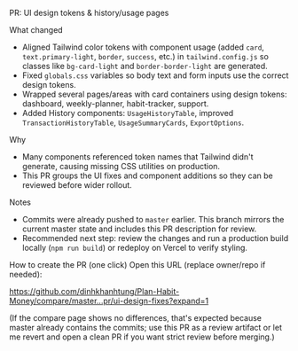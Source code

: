 PR: UI design tokens & history/usage pages

What changed
- Aligned Tailwind color tokens with component usage (added `card`, `text.primary-light`, `border`, `success`, etc.) in `tailwind.config.js` so classes like `bg-card-light` and `border-border-light` are generated.
- Fixed `globals.css` variables so body text and form inputs use the correct design tokens.
- Wrapped several pages/areas with card containers using design tokens: dashboard, weekly-planner, habit-tracker, support.
- Added History components: `UsageHistoryTable`, improved `TransactionHistoryTable`, `UsageSummaryCards`, `ExportOptions`.

Why
- Many components referenced token names that Tailwind didn't generate, causing missing CSS utilities on production.
- This PR groups the UI fixes and component additions so they can be reviewed before wider rollout.

Notes
- Commits were already pushed to `master` earlier. This branch mirrors the current master state and includes this PR description for review.
- Recommended next step: review the changes and run a production build locally (`npm run build`) or redeploy on Vercel to verify styling.

How to create the PR (one click)
Open this URL (replace owner/repo if needed):

https://github.com/dinhkhanhtung/Plan-Habit-Money/compare/master...pr/ui-design-fixes?expand=1

(If the compare page shows no differences, that's expected because master already contains the commits; use this PR as a review artifact or let me revert and open a clean PR if you want strict review before merging.)
